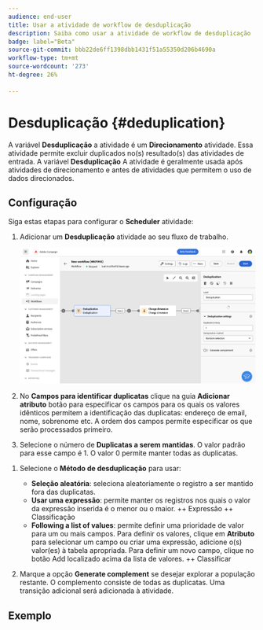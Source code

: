 ```yaml
---
audience: end-user
title: Usar a atividade de workflow de desduplicação
description: Saiba como usar a atividade de workflow de desduplicação
badge: label="Beta"
source-git-commit: bbb22de6ff1398dbb1431f51a55350d206b4690a
workflow-type: tm+mt
source-wordcount: '273'
ht-degree: 26%

---
```



# Desduplicação {#deduplication}

<!--
>[!CONTEXTUALHELP]
>id="acw_orchestration_deduplication_fields"
>title="Fork activity"
>abstract="The Deduplication activity allows you to..."
-->

A variável **Desduplicação** a atividade é um **Direcionamento** atividade. Essa atividade permite excluir duplicados no(s) resultado(s) das atividades de entrada. A variável **Desduplicação** A atividade é geralmente usada após atividades de direcionamento e antes de atividades que permitem o uso de dados direcionados.

## Configuração

Siga estas etapas para configurar o **Scheduler** atividade:

1. Adicionar um **Desduplicação** atividade ao seu fluxo de trabalho.

   ![](../assets/workflow-deduplication.png)

1. No **Campos para identificar duplicatas** clique na guia **Adicionar atributo** botão para especificar os campos para os quais os valores idênticos permitem a identificação das duplicatas: endereço de email, nome, sobrenome etc. A ordem dos campos permite especificar os que serão processados primeiro.

1. Selecione o número de **Duplicatas a serem mantidas**. O valor padrão para esse campo é 1. O valor 0 permite manter todas as duplicatas.

<!--
    For example, if records A and B are considered duplicates of record Y, and a record C is considered as a duplicate of record Z:

    * If the value of the field is 1: only the Y and Z records are kept.
    * If the value of the field is 0: all the records are kept.
    * If the value of the field is 2: records C and Z are kept and two records from A, B, and Y are kept, by chance or depending on the deduplication method selected thereafter.

-->

1. Selecione o **Método de desduplicação** para usar:

   * **Seleção aleatória**: seleciona aleatoriamente o registro a ser mantido fora das duplicatas.
   * **Usar uma expressão**: permite manter os registros nos quais o valor da expressão inserida é o menor ou o maior. ++ Expressão ++ Classificação
   * **Following a list of values**: permite definir uma prioridade de valor para um ou mais campos. Para definir os valores, clique em **Atributo** para selecionar um campo ou criar uma expressão, adicione o(s) valor(es) à tabela apropriada. Para definir um novo campo, clique no botão Add localizado acima da lista de valores. ++ Classificar

1. Marque a opção **Generate complement** se desejar explorar a população restante. O complemento consiste de todas as duplicatas. Uma transição adicional será adicionada à atividade.

## Exemplo


